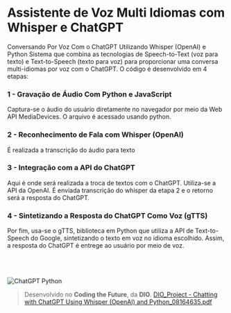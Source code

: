 # Assistente de Voz Multi Idiomas com Whisper e ChatGPT
Conversando Por Voz Com o ChatGPT Utilizando Whisper (OpenAI) e Python
Sistema que combina as tecnologias de Speech-to-Text (voz para texto) e Text-to-Speech (texto para voz) para proporcionar uma conversa multi-idiomas por voz com o ChatGPT. 
O código é desenvolvido em 4 etapas:
### 1 - Gravação de Áudio Com Python e JavaScript
Captura-se o áudio do usuário diretamente no navegador por meio da Web API MediaDevices. O arquivo é acessado usando python.
### 2 - Reconhecimento de Fala com Whisper (OpenAI) 
É realizada a transcrição do áudio para texto
### 3 - Integração com a API do ChatGPT 
Aqui é onde será realizada a troca de textos com o ChatGPT. Utiliza-se a API da OpenAI. É enviada transcrição do whisper da etapa 2 e o retorno será a resposta do ChatGPT.
### 4 - Sintetizando a Resposta do ChatGPT Como Voz (gTTS) 
Por fim, usa-se o gTTS, biblioteca em Python que utiliza a API de Text-to-Speech do Google, sintetizando o texto em voz no idioma escolhido. Assim, a resposta do ChatGPT é entrege ao usuário por meio de voz. 
<br><br><br><br>


![ChatGPT Python](https://github.com/eriksensousa/DIO-Chatting-ChatGPT-With-Whisper-and-Python/assets/126014537/148a5372-5a8e-4a1d-bc84-341c46e3453f)


> Desenvolvido no **Coding the Future**, da **DIO**.
> [DIO_Project - Chatting with ChatGPT Using Whisper (OpenAI) and Python_08164635.pdf](https://github.com/eriksensousa/DIO-Chatting-ChatGPT-With-Whisper-and-Python/files/12564284/DIO_Project.-.Chatting.with.ChatGPT.Using.Whisper.OpenAI.and.Python_08164635.pdf)
